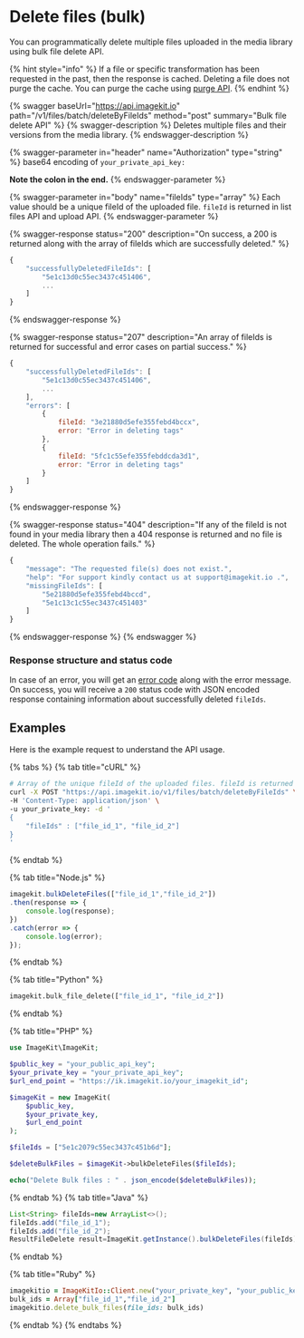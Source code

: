 # Delete files (bulk)

You can programmatically delete multiple files uploaded in the media library using bulk file delete API.

{% hint style="info" %}
If a file or specific transformation has been requested in the past, then the response is cached. Deleting a file does not purge the cache. You can purge the cache using [purge API](purge-cache.md).
{% endhint %}

{% swagger baseUrl="https://api.imagekit.io" path="/v1/files/batch/deleteByFileIds" method="post" summary="Bulk file delete API" %}
{% swagger-description %}
Deletes multiple files and their versions from the media library.
{% endswagger-description %}

{% swagger-parameter in="header" name="Authorization" type="string" %}
base64 encoding of `your_private_api_key:`

**Note the colon in the end.**
{% endswagger-parameter %}

{% swagger-parameter in="body" name="fileIds" type="array" %}
Each value should be a unique fileId of the uploaded file. `fileId` is returned in list files API and upload API.
{% endswagger-parameter %}

{% swagger-response status="200" description="On success, a 200 is returned along with the array of fileIds which are successfully deleted." %}
```javascript
{
    "successfullyDeletedFileIds": [
        "5e1c13d0c55ec3437c451406",
        ...
    ]
}
```
{% endswagger-response %}

{% swagger-response status="207" description="An array of fileIds is returned for successful and error cases on partial success." %}
```javascript
{
    "successfullyDeletedFileIds": [
        "5e1c13d0c55ec3437c451406",
        ...
    ],
    "errors": [
        {
            fileId: "3e21880d5efe355febd4bccx",
            error: "Error in deleting tags"
        },
        {
            fileId: "5fc1c55efe355febddcda3d1",
            error: "Error in deleting tags"
        }
    ]
}
```
{% endswagger-response %}

{% swagger-response status="404" description="If any of the fileId is not found in your media library then a 404 response is returned and no file is deleted. The whole operation fails." %}
```javascript
{
    "message": "The requested file(s) does not exist.",
    "help": "For support kindly contact us at support@imagekit.io .",
    "missingFileIds": [
        "5e21880d5efe355febd4bccd",
        "5e1c13c1c55ec3437c451403"
    ]
}
```
{% endswagger-response %}
{% endswagger %}

### Response structure and status code

In case of an error, you will get an [error code](../api-introduction/#error-codes) along with the error message. On success, you will receive a `200` status code with JSON encoded response containing information about successfully deleted `fileIds`.

## Examples

Here is the example request to understand the API usage.

{% tabs %}
{% tab title="cURL" %}
```bash
# Array of the unique fileId of the uploaded files. fileId is returned in response of list files API and upload API.
curl -X POST "https://api.imagekit.io/v1/files/batch/deleteByFileIds" \
-H 'Content-Type: application/json' \
-u your_private_key: -d '
{
	"fileIds" : ["file_id_1", "file_id_2"]
}
'
```
{% endtab %}

{% tab title="Node.js" %}
```javascript
imagekit.bulkDeleteFiles(["file_id_1","file_id_2"])
.then(response => {
    console.log(response);
})
.catch(error => {
    console.log(error);
});
```
{% endtab %}

{% tab title="Python" %}
```python
imagekit.bulk_file_delete(["file_id_1", "file_id_2"])
```
{% endtab %}

{% tab title="PHP" %}
```php
use ImageKit\ImageKit;

$public_key = "your_public_api_key";
$your_private_key = "your_private_api_key";
$url_end_point = "https://ik.imagekit.io/your_imagekit_id";

$imageKit = new ImageKit(
    $public_key,
    $your_private_key,
    $url_end_point
);

$fileIds = ["5e1c2079c55ec3437c451b6d"];

$deleteBulkFiles = $imageKit->bulkDeleteFiles($fileIds);

echo("Delete Bulk files : " . json_encode($deleteBulkFiles));
```
{% endtab %}
{% tab title="Java" %}
```java
List<String> fileIds=new ArrayList<>();
fileIds.add("file_id_1");
fileIds.add("file_id_2");
ResultFileDelete result=ImageKit.getInstance().bulkDeleteFiles(fileIds);
```
{% endtab %}

{% tab title="Ruby" %}
```ruby
imagekitio = ImageKitIo::Client.new("your_private_key", "your_public_key", "your_url_endpoint")
bulk_ids = Array["file_id_1","file_id_2"]
imagekitio.delete_bulk_files(file_ids: bulk_ids)
```
{% endtab %}
{% endtabs %}
